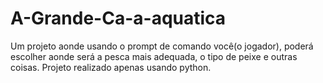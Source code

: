 # A-Grande-Ca-a-aquatica
Um projeto aonde usando o prompt de comando você(o jogador), poderá escolher aonde será a pesca mais adequada, o tipo de peixe e outras coisas. Projeto realizado apenas usando python.
